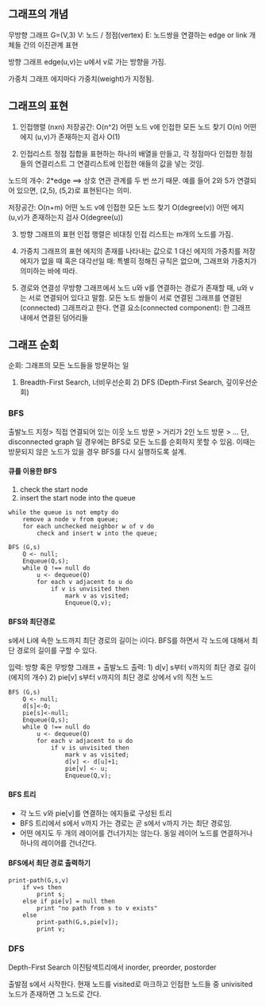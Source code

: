 

## 그래프의 개념
무방향 그래프 G=(V,3)
V: 노드 / 정점(vertex)
E: 노드쌍을 연결하는 edge or link
개체들 간의 이진관계 표현

방향 그래프
edge(u,v)는 u에서 v로 가는 방향을 가짐.

가중치 그래프
에지마다 가중치(weight)가 지정됨.


## 그래프의 표현
1. 인접행렬 (nxn)
저장공간: O(n^2)
어떤 노드 v에 인접한 모든 노드 찾기 O(n)
어떤 에지 (u,v)가 존재하는지 검사 O(1)

2. 인접리스트
정점 집합을 표현하는 하나의 배열을 만들고,
각 정점마다 인접한 정점들의 연결리스트
그 연결리스트에 인접한 애들의 값을 넣는 것임.

노드의 개수: 2*edge
==> 상호 연관 관계를 두 번 쓰기 때문. 예를 들어 2와 5가 연결되어 있으면, (2,5), (5,2)로 표현된다는 의미.

저장공간: O(n+m)
어떤 노드 v에 인접한 모든 노드 찾기 O(degree(v))
어떤 에지 (u,v)가 존재하는지 검사 O(degree(u))


3. 방향 그래프의 표현
인접 행렬은 비대칭
인접 리스트는 m개의 노드를 가짐.

4. 가중치 그래프의 표현
에지의 존재를 나타내는 값으로 1 대신 에지의 가중치를 저장
에지가 없을 때 혹은 대각선일 때: 특별히 정해진 규칙은 없으며, 그래프와 가중치가 의미하는 바에 따라.


5. 경로와 연결성
무방향 그래프에서 노드 u와 v를 연결하는 경로가 존재할 때, u와 v는 서로 연결되어 있다고 말함.
모든 노드 쌍들이 서로 연결된 그래프를 연결된(connected) 그래프라고 한다.
연결 요소(connected component): 한 그래프 내에서 연결된 덩어리들



## 그래프 순회
순회: 그래프의 모든 노드들을 방문하는 일
1) Breadth-First Search, 너비우선순회 2) DFS (Depth-First Search, 깊이우선순회)

### BFS
출발노드 지정> 직접 연결되어 있는 이웃 노드 방문 > 거리가 2인 노드 방문 > ...
단, disconnected graph 일 경우에는 BFS로 모든 노드를 순회하지 못할 수 있음. 이때는 방문되지 않은 노드가 있을 경우 BFS를 다시 실행하도록 설계.

#### 큐를 이용한 BFS
1. check the start node
2. insert the start node into the queue

```
while the queue is not empty do
    remove a node v from queue;
    for each unchecked neighbor w of v do
        check and insert w into the queue;
```

```
BFS (G,s)
    Q <- null;
    Enqueue(Q,s);
    while Q !== null do
        u <- dequeue(Q)
        for each v adjacent to u do
            if v is unvisited then
                mark v as visited;
                Enqueue(Q,v);
```

#### BFS와 최단경로
s에서 Li에 속한 노드까지 최단 경로의 길이는 i이다.
BFS를 하면서 각 노드에 대해서 최단 경로의 길이를 구할 수 있다.

입력: 방향 혹은 무방향 그래프 + 출발노드
출력: 1) d[v] s부터 v까지의 최단 경로 길이(에지의 개수)
     2) pie[v] s부터 v까지의 최단 경로 상에서 v의 직전 노드

```
BFS (G,s)
    Q <- null;
    d[s]<-0;
    pie[s]<-null;
    Enqueue(Q,s);
    while Q !== null do
        u <- dequeue(Q)
        for each v adjacent to u do
            if v is unvisited then
                mark v as visited;
                d[v] <- d[u]+1;
                pie[v] <- u;
                Enqueue(Q,v);
```


#### BFS 트리
* 각 노드 v와 pie[v]를 연결하는 에지들로 구성된 트리
* BFS 트리에서 s에서 v까지 가는 경로는 곧 s에서 v까지 가는 최단 경로임.
* 어떤 에지도 두 개의 레이어를 건너가지는 않는다. 동일 레이어 노드를 연결하거나 하나의 레이어를 건너간다.

#### BFS에서 최단 경로 출력하기
```
print-path(G,s,v)
    if v=s then
        print s;
    else if pie[v] = null then
        print "no path from s to v exists"
    else
        print-path(G,s,pie[v]);
        print v;
```




### DFS
Depth-First Search
이진탐색트리에서 inorder, preorder, postorder

출발점 s에서 시작한다.
현재 노드를 visited로 마크하고 인접한 노드들 중 univisited 노드가 존재하면 그 노드로 간다.